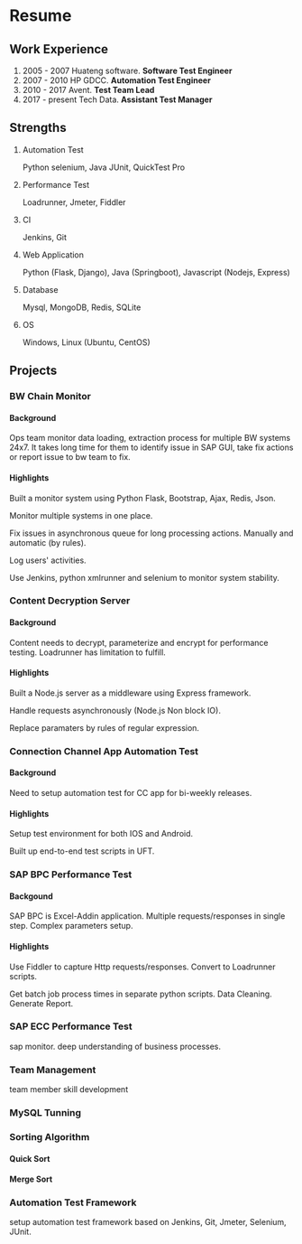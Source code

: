 # Resume

## Work Experience

1. 2005 - 2007 Huateng software. **Software Test Engineer**
2. 2007 - 2010 HP GDCC. **Automation Test Engineer**
3. 2010 - 2017 Avent. **Test Team Lead**
4. 2017 - present Tech Data. **Assistant Test Manager**

## Strengths

1. Automation Test

   Python selenium, Java JUnit, QuickTest Pro

2. Performance Test

   Loadrunner, Jmeter, Fiddler

3. CI

   Jenkins, Git

4. Web Application

   Python (Flask, Django), Java (Springboot), Javascript (Nodejs, Express)

5. Database

   Mysql, MongoDB, Redis, SQLite

6. OS

   Windows, Linux (Ubuntu, CentOS)

## Projects

### BW Chain Monitor

#### Background

Ops team monitor data loading, extraction process for multiple BW systems 24x7. It takes long time for them to identify issue in SAP GUI, take fix actions or report issue to bw team to fix.

#### Highlights

Built a monitor system using Python Flask, Bootstrap, Ajax, Redis, Json.

Monitor multiple systems in one place.

Fix issues in asynchronous queue for long processing actions. Manually and automatic (by rules).

Log users' activities.

Use Jenkins, python xmlrunner and selenium to monitor system stability.

### Content Decryption Server

#### Background

Content needs to decrypt, parameterize and encrypt for performance testing. Loadrunner has limitation to fulfill.

#### Highlights

Built a Node.js server as a middleware using Express framework.

Handle requests asynchronously (Node.js Non block IO).

Replace paramaters by rules of regular expression. 

### Connection Channel App Automation Test

#### Background

Need to setup automation test for CC app for bi-weekly releases.

#### Highlights

Setup test environment for both IOS and Android.

Built up end-to-end test scripts in UFT.

### SAP BPC Performance Test

#### Backgound

SAP BPC is Excel-Addin application. Multiple  requests/responses in single step. Complex parameters setup.

#### Highlights

Use Fiddler to capture Http requests/responses. Convert to Loadrunner scripts.

Get batch job process times in separate python scripts. Data Cleaning. Generate Report.

### SAP ECC Performance Test

sap monitor. deep understanding of business processes.

### Team Management

team member skill development

### MySQL Tunning

### Sorting Algorithm

#### Quick Sort

#### Merge Sort

### Automation Test Framework

setup automation test framework based on Jenkins, Git, Jmeter, Selenium, JUnit.